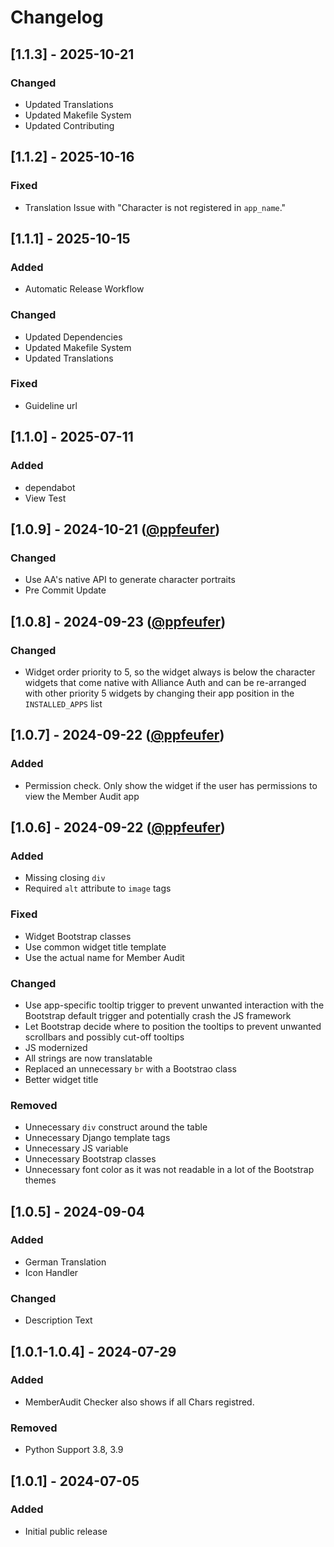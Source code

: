 # Changelog

## [1.1.3] - 2025-10-21

### Changed

- Updated Translations
- Updated Makefile System
- Updated Contributing

## [1.1.2] - 2025-10-16

### Fixed

- Translation Issue with "Character is not registered in `app_name`."

## [1.1.1] - 2025-10-15

### Added

- Automatic Release Workflow

### Changed

- Updated Dependencies
- Updated Makefile System
- Updated Translations

### Fixed

- Guideline url

## [1.1.0] - 2025-07-11

### Added

- dependabot
- View Test

## [1.0.9] - 2024-10-21 ([@ppfeufer](https://github.com/ppfeufer))

### Changed

- Use AA's native API to generate character portraits
- Pre Commit Update

## [1.0.8] - 2024-09-23 ([@ppfeufer](https://github.com/ppfeufer))

### Changed

- Widget order priority to 5, so the widget always is below the character widgets that come native with Alliance Auth and can be re-arranged with other priority 5 widgets by changing their app position in the `INSTALLED_APPS` list

## [1.0.7] - 2024-09-22 ([@ppfeufer](https://github.com/ppfeufer))

### Added

- Permission check. Only show the widget if the user has permissions to view the Member Audit app

## [1.0.6] - 2024-09-22 ([@ppfeufer](https://github.com/ppfeufer))

### Added

- Missing closing `div`
- Required `alt` attribute to `image` tags

### Fixed

- Widget Bootstrap classes
- Use common widget title template
- Use the actual name for Member Audit

### Changed

- Use app-specific tooltip trigger to prevent unwanted interaction with the Bootstrap default trigger and potentially crash the JS framework
- Let Bootstrap decide where to position the tooltips to prevent unwanted scrollbars and possibly cut-off tooltips
- JS modernized
- All strings are now translatable
- Replaced an unnecessary `br` with a Bootstrao class
- Better widget title

### Removed

- Unnecessary `div` construct around the table
- Unnecessary Django template tags
- Unnecessary JS variable
- Unnecessary Bootstrap classes
- Unnecessary font color as it was not readable in a lot of the Bootstrap themes

## [1.0.5] - 2024-09-04

### Added

- German Translation
- Icon Handler

### Changed

- Description Text

## [1.0.1-1.0.4] - 2024-07-29

### Added

- MemberAudit Checker also shows if all Chars registred.

### Removed

- Python Support 3.8, 3.9

## [1.0.1] - 2024-07-05

### Added

- Initial public release
